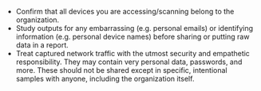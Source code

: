 
  * Confirm that all devices you are accessing/scanning belong to the organization.
  * Study outputs for any embarrassing (e.g. personal emails) or identifying information (e.g. personal device names) before sharing or putting raw data in a report.
  * Treat captured network traffic with the utmost security and empathetic responsibility. They may contain very personal data, passwords, and more. These should not be shared except in specific, intentional samples with anyone, including the organization itself.
